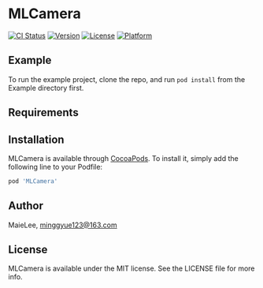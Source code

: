 # MLCamera

[![CI Status](https://img.shields.io/travis/MaieLee/MLCamera.svg?style=flat)](https://travis-ci.org/MaieLee/MLCamera)
[![Version](https://img.shields.io/cocoapods/v/MLCamera.svg?style=flat)](https://cocoapods.org/pods/MLCamera)
[![License](https://img.shields.io/cocoapods/l/MLCamera.svg?style=flat)](https://cocoapods.org/pods/MLCamera)
[![Platform](https://img.shields.io/cocoapods/p/MLCamera.svg?style=flat)](https://cocoapods.org/pods/MLCamera)

## Example

To run the example project, clone the repo, and run `pod install` from the Example directory first.

## Requirements

## Installation

MLCamera is available through [CocoaPods](https://cocoapods.org). To install
it, simply add the following line to your Podfile:

```ruby
pod 'MLCamera'
```

## Author

MaieLee, minggyue123@163.com

## License

MLCamera is available under the MIT license. See the LICENSE file for more info.
